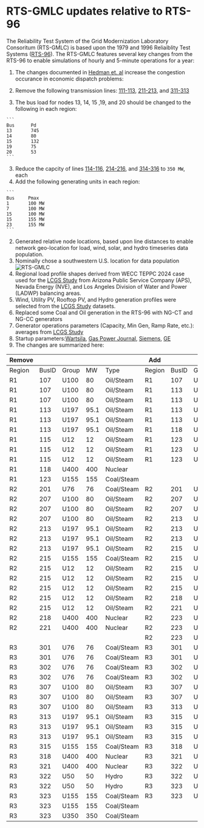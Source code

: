 # RTS-GMLC updates relative to RTS-96
The Reliability Test System of the Grid Modernization Laboratory Consoritum (RTS-GMLC) is based upon the 1979 and 1996 Reliaiblity Test Systems ([RTS-96](http://ieeexplore.ieee.org/document/780914/?arnumber=780914&tag=1)). The RTS-GMLC features several key changes from the RTS-96 to enable simulations of hourly and 5-minute operations for a year:

1. The changes documented in [Hedman et. al](http://smartgridcenter.tamu.edu/ratc/web/wp-content/uploads/2014/10/J7.pdf) increase the congestion occurance in economic dispatch problems:

  1. Remove the following transmission lines: [111-113](https://github.nrel.gov/PCM/RTS-2016/blob/master/nesta_case73_ieee_rts.m#L356), [211-213](https://github.nrel.gov/PCM/RTS-2016/blob/master/nesta_case73_ieee_rts.m#L396), and [311-313](https://github.nrel.gov/PCM/RTS-2016/blob/master/nesta_case73_ieee_rts.m#L434)
  2. The bus load for nodes 13, 14, 15 ,19, and 20 should be changed to the following in each region: 

    ```
    Bus		 Pd
    13		 745
    14		 80
    15		 132
    19		 75
    20		 53
    ``` 
  3. Reduce the capcity of lines [114-116](https://github.nrel.gov/PCM/RTS-2016/blob/master/nesta_case73_ieee_rts.m#L362), [214-216](https://github.nrel.gov/PCM/RTS-2016/blob/master/nesta_case73_ieee_rts.m#L401), and [314-316](https://github.nrel.gov/PCM/RTS-2016/blob/master/nesta_case73_ieee_rts.m#439) to ```350 MW```, each
  4. Add the following generating units in each region:
  
    ```
    Bus		Pmax
    1		100 MW
    7		100 MW
    15		100 MW
    15		155 MW
    23		155 MW
    ```
  
2. Generated relative node locations, based upon line distances to enable network geo-location for load, wind, solar, and hydro timeseries data population.
  1. Nominally chose a southwestern U.S. location for data population ![RTS-GMLC](https://github.com/GridMod/RTS-GMLC/blob/master/node_re_basemap.png)
  2. Regional load profile shapes derived from WECC TEPPC 2024 case used for the [LCGS Study](http://www.nrel.gov/docs/fy16osti/64884.pdf) from Arizona Public Service Company (APS), Nevada Energy (NVE), and Los Angeles Division of Water and Power (LADWP) balancing areas.
  3. Wind, Utility PV, Rooftop PV, and Hydro generation profiles were selected from the [LCGS Study](http://www.nrel.gov/docs/fy16osti/64884.pdf) datasets.
  
3. Replaced some Coal and Oil generation in the RTS-96 with NG-CT and NG-CC generators 
  1. Generator operations parameters (Capacity, Min Gen, Ramp Rate, etc.): averages from [LCGS Study](http://www.nrel.gov/docs/fy16osti/64884.pdf)
  2. Startup parameters:[Wartsila](http://www.wartsila.com/energy/learning-center/technical-comparisons/combustion-engine-vs-gas-turbine-startup-time), [Gas Power Journal](http://gastopowerjournal.com/documents/110918_kraftwerkstechnisches_kolloquium_ccpp_as_ideal_so2.pdf), [Siemens](http://www.energy.siemens.com/us/pool/hq/power-generation/power-plants/gas-fired-power-plants/combined-cycle-powerplants/Flexible_future_for_combined_cycle_US.pdf), [GE](https://powergen.gepower.com/services/upgrade-and-life-extension/heavy-duty-gas-turbine-upgrades-f-class/ka26-fast-start.html)
  3. The changes are summarized here:
  
  | Remove |       |       |      |            | Add    |       |       |     |       |
  |--------|-------|-------|------|------------|--------|-------|-------|-----|-------|
  | Region | BusID | Group | MW   | Type       | Region | BusID | Group | MW  | Type  |
  |   R1     | 107   | U100  | 80   | Oil/Steam  | R1     | 107   | U350  | 350 | GasCC |
  | R1     | 107   | U100  | 80   | Oil/Steam  | R1     | 113   | U55   | 55  | GasCT |
  | R1     | 107   | U100  | 80   | Oil/Steam  | R1     | 113   | U55   | 55  | GasCT |
  | R1     | 113   | U197  | 95.1 | Oil/Steam  | R1     | 113   | U55   | 55  | GasCT |
  | R1     | 113   | U197  | 95.1 | Oil/Steam  | R1     | 113   | U55   | 55  | GasCT |
  | R1     | 113   | U197  | 95.1 | Oil/Steam  | R1     | 118   | U350  | 350 | GasCC |
  | R1     | 115   | U12   | 12   | Oil/Steam  | R1     | 123   | U55   | 55  | GasCT |
  | R1     | 115   | U12   | 12   | Oil/Steam  | R1     | 123   | U55   | 55  | GasCT |
  | R1     | 115   | U12   | 12   | Oil/Steam  | R1     | 123   | U55   | 55  | GasCT |
  | R1     | 118   | U400  | 400  | Nuclear    |        |       |       |     |       |
  | R1     | 123   | U155  | 155  | Coal/Steam |        |       |       |     |       |
  | R2     | 201   | U76   | 76   | Coal/Steam | R2     | 201   | U50   | 50  | Hydro |
  | R2     | 207   | U100  | 80   | Oil/Steam  | R2     | 207   | U55   | 55  | GasCT |
  | R2     | 207   | U100  | 80   | Oil/Steam  | R2     | 207   | U55   | 55  | GasCT |
  | R2     | 207   | U100  | 80   | Oil/Steam  | R2     | 213   | U55   | 55  | GasCT |
  | R2     | 213   | U197  | 95.1 | Oil/Steam  | R2     | 213   | U55   | 55  | GasCT |
  | R2     | 213   | U197  | 95.1 | Oil/Steam  | R2     | 213   | U350  | 350 | GasCC |
  | R2     | 213   | U197  | 95.1 | Oil/Steam  | R2     | 215   | U50   | 50  | Hydro |
  | R2     | 215   | U155  | 155  | Coal/Steam | R2     | 215   | U50   | 50  | Hydro |
  | R2     | 215   | U12   | 12   | Oil/Steam  | R2     | 215   | U50   | 50  | Hydro |
  | R2     | 215   | U12   | 12   | Oil/Steam  | R2     | 215   | U55   | 55  | GasCT |
  | R2     | 215   | U12   | 12   | Oil/Steam  | R2     | 215   | U55   | 55  | GasCT |
  | R2     | 215   | U12   | 12   | Oil/Steam  | R2     | 218   | U350  | 350 | GasCC |
  | R2     | 215   | U12   | 12   | Oil/Steam  | R2     | 221   | U350  | 350 | GasCC |
  | R2     | 218   | U400  | 400  | Nuclear    | R2     | 223   | U55   | 55  | GasCT |
  | R2     | 221   | U400  | 400  | Nuclear    | R2     | 223   | U55   | 55  | GasCT |
  |        |       |       |      |            | R2     | 223   | U55   | 55  | GasCT |
  | R3     | 301   | U76   | 76   | Coal/Steam | R3     | 301   | U55   | 55  | GasCT |
  | R3     | 301   | U76   | 76   | Coal/Steam | R3     | 301   | U55   | 55  | GasCT |
  | R3     | 302   | U76   | 76   | Coal/Steam | R3     | 302   | U55   | 55  | GasCT |
  | R3     | 302   | U76   | 76   | Coal/Steam | R3     | 302   | U55   | 55  | GasCT |
  | R3     | 307   | U100  | 80   | Oil/Steam  | R3     | 307   | U55   | 55  | GasCT |
  | R3     | 307   | U100  | 80   | Oil/Steam  | R3     | 307   | U55   | 55  | GasCT |
  | R3     | 307   | U100  | 80   | Oil/Steam  | R3     | 313   | U350  | 350 | GasCC |
  | R3     | 313   | U197  | 95.1 | Oil/Steam  | R3     | 315   | U55   | 55  | GasCT |
  | R3     | 313   | U197  | 95.1 | Oil/Steam  | R3     | 315   | U55   | 55  | GasCT |
  | R3     | 313   | U197  | 95.1 | Oil/Steam  | R3     | 315   | U55   | 55  | GasCT |
  | R3     | 315   | U155  | 155  | Coal/Steam | R3     | 318   | U350  | 350 | GasCC |
  | R3     | 318   | U400  | 400  | Nuclear    | R3     | 321   | U350  | 350 | GasCC |
  | R3     | 321   | U400  | 400  | Nuclear    | R3     | 322   | U55   | 55  | GasCT |
  | R3     | 322   | U50   | 50   | Hydro      | R3     | 322   | U55   | 55  | GasCT |
  | R3     | 322   | U50   | 50   | Hydro      | R3     | 323   | U350  | 350 | GasCC |
  | R3     | 323   | U155  | 155  | Coal/Steam | R3     | 323   | U350  | 350 | GasCC |
  | R3     | 323   | U155  | 155  | Coal/Steam |        |       |       |     |       |
  | R3     | 323   | U350  | 350  | Coal/Steam |        |       |       |     |       |
  
